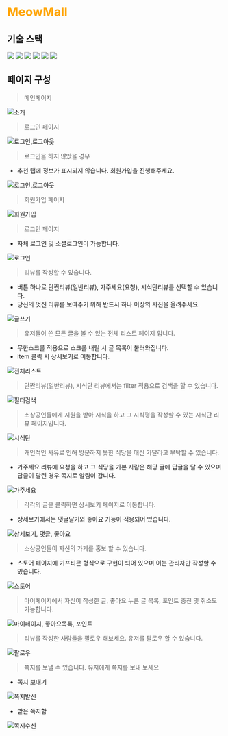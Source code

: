 # <span style="color:orange">MeowMall</span>

## 기술 스택

<img src="https://img.shields.io/badge/html5-E34F26?style=for-the-badge&logo=html5&logoColor=white"> <img src="https://img.shields.io/badge/css-1572B6?style=for-the-badge&logo=css3&logoColor=white">
<img src="https://img.shields.io/badge/javascript-F7DF1E?style=for-the-badge&logo=javascript&logoColor=black">
<img src="https://img.shields.io/badge/vue.js-4FC08D?style=for-the-badge&logo=vue.js&logoColor=white">
<img src="https://img.shields.io/badge/node.js-339933?style=for-the-badge&logo=Node.js&logoColor=white">
<img src="https://img.shields.io/badge/mysql-4479A1?style=for-the-badge&logo=mysql&logoColor=white">

## 페이지 구성

> 메인페이지

![소개](https://github.com/LeeHanJun00/MeowMall/assets/137124830/4ea9710c-995d-4187-9830-c1be249aae6a)

> 로그인 페이지

![로그인,로그아웃](https://github.com/LeeHanJun00/MeowMall/assets/137124830/ccef9bde-7c4e-4b73-b70a-d65fe4984bf7)


> 로그인을 하지 않았을 경우
- 추천 탭에 정보가 표시되지 않습니다. 회원가입을 진행해주세요.

![로그인,로그아웃](https://github.com/LeeHanJun00/MeowMall/assets/137124830/ccef9bde-7c4e-4b73-b70a-d65fe4984bf7)

> 회원가입 페이지

![회원가입](https://user-images.githubusercontent.com/89783182/172988663-adfbcc95-a1b6-4625-b827-567ba17f174a.gif)

> 로그인 페이지
- 자체 로그인 및 소셜로그인이 가능합니다.

![로그인](https://user-images.githubusercontent.com/89783182/172988673-5a79df39-7f10-4ae7-a3cc-363b3ae240e3.gif)

> 리뷰를 작성할 수 있습니다.
- 버튼 하나로 단짠리뷰(일반리뷰), 가주세요(요청), 시식단리뷰를 선택할 수 있습니다.
- 당신의 멋진 리뷰를 보여주기 위해 반드시 하나 이상의 사진을 올려주세요.

![글쓰기](https://user-images.githubusercontent.com/89783182/172997387-9ead8607-f300-45c2-acde-b2466f046a5c.gif)

> 유저들이 쓴 모든 글을 볼 수 있는 전체 리스트 페이지 입니다.
- 무한스크롤 적용으로 스크롤 내릴 시 글 목록이 불러와집니다. <br>
- item 클릭 시 상세보기로 이동합니다. <br>

![전체리스트](https://user-images.githubusercontent.com/89783182/172989092-18d6f821-0096-4f76-beb3-f3554c362710.gif)

> 단짠리뷰(일반리뷰), 시식단 리뷰에서는 filter 적용으로 검색을 할 수 있습니다.

![필터검색](https://user-images.githubusercontent.com/89783182/172990010-6b5ee217-2a33-4883-a01e-1f8cb1d0b487.gif)

> 소상공인들에게 지원을 받아 시식을 하고 그 시식평을 작성할 수 있는 시식단 리뷰 페이지입니다.

![시식단](https://user-images.githubusercontent.com/89783182/172989942-c0c519d0-6c87-4548-b613-796c0790ef02.gif)

> 개인적인 사유로 인해 방문하지 못한 식당을 대신 가달라고 부탁할 수 있습니다.
- 가주세요 리뷰에 요청을 하고 그 식당을 가본 사람은 해당 글에 답글을 달 수 있으며 답글이 달린 경우 쪽지로 알림이 갑니다.

![가주세요](https://user-images.githubusercontent.com/89783182/172990094-86cf4a21-7f21-401b-8d50-ab3ba38ce4a6.gif)

> 각각의 글을 클릭하면 상세보기 페이지로 이동합니다.
- 상세보기에서는 댓글달기와 좋아요 기능이 적용되어 있습니다.

![상세보기, 댓글, 좋아요](https://user-images.githubusercontent.com/89783182/172990749-3bdaa03c-4b09-4af0-8881-0f3a30556b2c.gif)

> 소상공인들이 자신의 가게를 홍보 할 수 있습니다.
- 스토어 페이지에 기프티콘 형식으로 구현이 되어 있으며 이는 관리자만 작성할 수 있습니다.

![스토어](https://user-images.githubusercontent.com/89783182/172990885-5c7fc3de-7260-4b33-9488-d307e9829e6e.gif)

> 마이페이지에서 자신이 작성한 글, 좋아요 누른 글 목록, 포인트 충전 및 취소도 가능합니다.

![마이페이지, 좋아요목록, 포인트](https://user-images.githubusercontent.com/89783182/172991743-1828c1f0-9cd2-4d4d-87c7-166fd0bf0c1d.gif)

> 리뷰를 작성한 사람들을 팔로우 해보세요. 유저를 팔로우 할 수 있습니다.
 
![팔로우](https://user-images.githubusercontent.com/89783182/172997731-9e82cf58-82c6-462a-b19a-550d2b42a7c5.gif)

> 쪽지를 보낼 수 있습니다. 유저에게 쪽지를 보내 보세요
- 쪽지 보내기

![쪽지발신](https://user-images.githubusercontent.com/89783182/172997952-c1e3ce94-b55c-4c5a-90f0-df83746c4a4a.gif)

- 받은 쪽지함

![쪽지수신](https://user-images.githubusercontent.com/89783182/172997975-a42ca952-2137-4330-b4b7-0df3dbe89315.gif)

